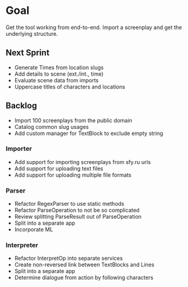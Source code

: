 # Goal
Get the tool working from end-to-end. Import a screenplay and get the underlying structure.

## Next Sprint
* Generate Times from location slugs
* Add details to scene (ext./int., time)
* Evaluate scene data from imports
* Uppercase titles of characters and locations

## Backlog
* Import 100 screenplays from the public domain
* Catalog common slug usages
* Add custom manager for TextBlock to exclude empty string

### Importer
* Add support for importing screenplays from sfy.ru urls
* Add support for uploading text files
* Add support for uploading multiple file formats

### Parser
* Refactor RegexParser to use static methods
* Refactor ParseOperation to not be so complicated
* Review splitting ParseResult out of ParseOperation
* Split into a separate app
* Incorporate ML

### Interpreter
* Refactor InterpretOp into separate services
* Create non-reversed link between TextBlocks and Lines
* Split into a separate app
* Determine dialogue from action by following characters
